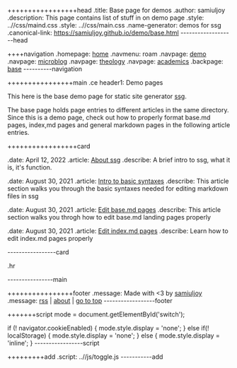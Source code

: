 +++++++++++++++++head
.title: Base page for demos
.author: samiuljoy
.description: This page contains list of stuff in on demo page
.style: ..//css/maind.css
.style: ..//css/main.css
.name-generator: demos for ssg
.canonical-link: https://samiuljoy.github.io/demo/base.html
-------------------head

++++navigation
.homepage: [home](..//index.html)
.navmenu: roam
.navpage: [demo](..//demo/base.html)
.navpage: [microblog](..//microblog/base.html)
.navpage: [theology](..//theology/base.html)
.navpage: [academics](..//academics/base.html)
.backpage: [base](base.html)
----------navigation

++++++++++++++++main
.ce header1: Demo pages

This here is the base demo page for static site generator [ssg](https://github.com/samiuljoy/ssg).

The base page holds page entries to different articles in the same directory. Since this is a demo page, check out how to properly format base.md pages, index,md pages and general markdown pages in the following article entries.

+++++++++++++++++card

.date: April 12, 2022
.article: [About ssg](ssg.html)
.describe: A brief intro to ssg, what it is, it's function.

.date: August 30, 2021
.article: [Intro to basic syntaxes](syntax.html)
.describe: This article section walks you through the basic syntaxes needed for editing markdown files in ssg

.date: August 30, 2021
.article: [Edit base.md pages](basepage.html)
.describe: This article section walks you throgh how to edit base.md landing pages properly

.date: August 30, 2021
.article: [Edit index.md pages](indexpage.html)
.describe: Learn how to edit index.md pages properly

-----------------card


.hr


----------------main

++++++++++++++++footer
.message: Made with <3 by [samiuljoy](https://github.com/samiuljoy)
.message: [rss](/rss.xml) | [about](/about.html) | [go to top](#)
------------------footer

+++++++script
mode = document.getElementById('switch');

if (! navigator.cookieEnabled) {
	mode.style.display = 'none';
}
else if(! localStorage) {
	mode.style.display = 'none';
}
else {
	mode.style.display = 'inline';
}
-----------------script

+++++++++add
.script: ..//js/toggle.js
-----------add

